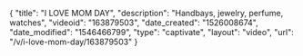 {
    "title": "I LOVE MOM DAY",
    "description": "Handbays, jewelry,  perfume,  watches",
    "videoid": "163879503",
    "date_created": "1526008674",
    "date_modified": "1546466799",
    "type": "captivate",
    "layout": "video",
    "url": "\/v\/i-love-mom-day\/163879503"
}